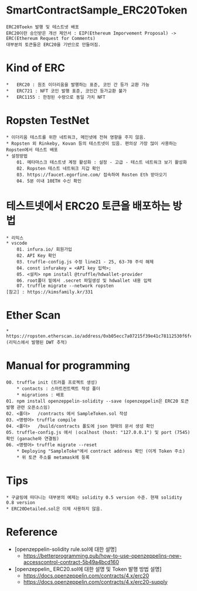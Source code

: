 # SmartContractSample_ERC20Token
```
ERC20Toekn 발행 및 테스트넷 배포
ERC20이란 승인받은 개선 제안서 : EIP(Ethereum Imporvement Proposal) -> ERC(Ethereum Request for Comments)
대부분의 토큰들은 ERC20을 기반으로 만들어짐. 
```

# Kind of ERC
    *   ERC20 : 원조 이더리움을 발행하는 표준, 코인 간 등가 교환 가능
    *   ERC721 : NFT 코인 발행 표준, 코인간 등가교환 불가 
    *   ERC1155 : 한정된 수량으로 동일 가치 NFT

# Ropsten TestNet
    * 이더리움 테스트를 위한 네트워크, 메인넷에 전혀 영향을 주지 않음. 
    * Ropsten 외 Rinkeby, Kovan 등의 테스트넷이 있음. 편의상 가장 많이 사용하는 Ropsten에서 테스트 배포
    * 설정방법
        01. 메타마스크 테스트넷 계정 활성화 : 설정 - 고급 - 테스트 네트워크 보기 활성화
        02. Ropsten 테스트 네트워크 지갑 확인 
        03. https://faucet.egorfine.com/ 접속하여 Rosten Eth 받아오기 
        04. 5분 이내 10ETH 수신 확인 

# 테스트넷에서 ERC20 토큰을 배포하는 방법 
    * 리믹스
    * vscode 
        01. infura.io/ 회원가입 
        02. API Key 확인 
        03. truffle-config.js 수정 line21 - 25, 63-70 주석 해제 
        04. const infurakey = <API key 입력>;
        05. <설치> npm install @truffle/hdwallet-provider
        06. root폴더 밑에서 .secret 파일생성 및 hdwallet 내용 입력 
        07. truffle migrate --network ropsten
    [참고] : https://kimsfamily.kr/331


# Ether Scan 
    * https://ropsten.etherscan.io/address/0xb05ecc7a07215f39e41c78112530f6fc70c6adbc (리믹스에서 발행된 DWT 추적)

# Manual for programming
    00. truffle init (트러플 프로젝트 생성)
        * contacts : 스마트컨트랙트 작성 폴더
        * migrations : 배포 
    01. npm install openzeppelin-solidity --save (openzeppelin은 ERC20 토큰 발행 관련 오픈소스임)
    02. <폴더>   /contracts 에서 SampleToken.sol 작성 
    03. <명령어> truffle compile
    04. <폴더>   /build/contracts 폴도에 json 형태의 문서 생성 확인 
    05. truffle-config.js 에서 ㅣocalhost (host: "127.0.0.1") 및 port (7545) 확인 (ganache와 연결됨)
    06. <명령어> truffle migrate --reset
        * Deploying "SampleToke"에서 contract address 확인 (이게 Token 주소)
        * 위 토큰 주소를 metamask에 등록 
    


# Tips
    * 구글링에 떠다니는 대부분의 예제는 solidity 0.5 version 수준. 현재 solidity 0.8 version
    * ERC20Detailed.sol은 이제 사용하지 않음. 


# Reference
 * [openzeppelin-solidity rule.sol에 대한 설명] 
    * https://betterprogramming.pub/how-to-use-openzeppelins-new-accesscontrol-contract-5b49a4bcd160
 * [openzeppelin_ ERC20.sol에 대한 설명 및 Token 발행 방법 설명]
    * https://docs.openzeppelin.com/contracts/4.x/erc20
    * https://docs.openzeppelin.com/contracts/4.x/erc20-supply